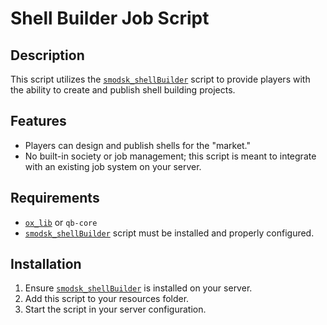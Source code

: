 # Shell Builder Job Script

## Description

This script utilizes the [`smodsk_shellBuilder`](https://smodsk.tebex.io/package/6674161) script to provide players with the ability to create and publish shell building projects.

## Features

- Players can design and publish shells for the "market."
- No built-in society or job management; this script is meant to integrate with an existing job system on your server.

## Requirements
- [`ox_lib`](https://github.com/overextended/ox_lib) or `qb-core`
- [`smodsk_shellBuilder`](https://smodsk.tebex.io/package/6674161) script must be installed and properly configured.

## Installation

1. Ensure [`smodsk_shellBuilder`](https://smodsk.tebex.io/package/6674161) is installed on your server.
2. Add this script to your resources folder.
3. Start the script in your server configuration.